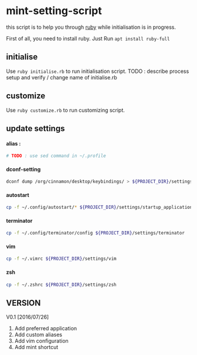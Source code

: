 # mint-setting-script

this script is to help you through [ruby](https://www.ruby-lang.org/en/) while initialisation is in progress.

First of all, you need to install ruby. Just Run `apt install ruby-full`

## initialise

Use `ruby initialise.rb` to run initialisation script.
TODO : describe process setup and verify / change name of initialise.rb

## customize

Use `ruby customize.rb` to run customizing script.

## update settings

#### alias : 
```bash
# TODO : use sed command in ~/.profile 
```

#### dconf-setting 
```bash
dconf dump /org/cinnamon/desktop/keybindings/ > ${PROJECT_DIR}/settings/dconf/dconf-settings.conf
```

#### autostart 
```bash
cp -f ~/.config/autostart/* ${PROJECT_DIR}/settings/startup_applications
```

#### terminator 
```bash
cp -f ~/.config/terminator/config ${PROJECT_DIR}/settings/terminator
```

#### vim
```bash
cp -f ~/.vimrc ${PROJECT_DIR}/settings/vim
```

#### zsh
```bash
cp -f ~/.zshrc ${PROJECT_DIR}/settings/zsh
```

## VERSION

V0.1 [2016/07/26]

1. Add preferred application
2. Add custom aliases
3. Add vim configuration
4. Add mint shortcut
